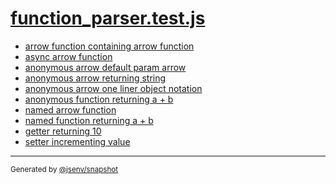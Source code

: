 # [function_parser.test.js](../function_parser.test.js)


- [arrow function containing arrow function](arrow_function_containing_arrow_function/arrow_function_containing_arrow_function.md)
- [async arrow function](async_arrow_function/async_arrow_function.md)
- [anonymous arrow default param arrow](anonymous_arrow_default_param_arrow/anonymous_arrow_default_param_arrow.md)
- [anonymous arrow returning string](anonymous_arrow_returning_string/anonymous_arrow_returning_string.md)
- [anonymous arrow one liner object notation](anonymous_arrow_one_liner_object_notation/anonymous_arrow_one_liner_object_notation.md)
- [anonymous function returning a + b](anonymous_function_returning_a_+_b/anonymous_function_returning_a_+_b.md)
- [named arrow function](named_arrow_function/named_arrow_function.md)
- [named function returning a + b](named_function_returning_a_+_b/named_function_returning_a_+_b.md)
- [getter returning 10](getter_returning_10/getter_returning_10.md)
- [setter incrementing value](setter_incrementing_value/setter_incrementing_value.md)

---

<sub>
  Generated by <a href="https://github.com/jsenv/core/tree/main/packages/independent/snapshot">@jsenv/snapshot</a>
</sub>
